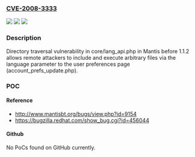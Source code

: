 ### [CVE-2008-3333](https://cve.mitre.org/cgi-bin/cvename.cgi?name=CVE-2008-3333)
![](https://img.shields.io/static/v1?label=Product&message=n%2Fa&color=blue)
![](https://img.shields.io/static/v1?label=Version&message=n%2Fa&color=blue)
![](https://img.shields.io/static/v1?label=Vulnerability&message=n%2Fa&color=brighgreen)

### Description

Directory traversal vulnerability in core/lang_api.php in Mantis before 1.1.2 allows remote attackers to include and execute arbitrary files via the language parameter to the user preferences page (account_prefs_update.php).

### POC

#### Reference
- http://www.mantisbt.org/bugs/view.php?id=9154
- https://bugzilla.redhat.com/show_bug.cgi?id=456044

#### Github
No PoCs found on GitHub currently.

